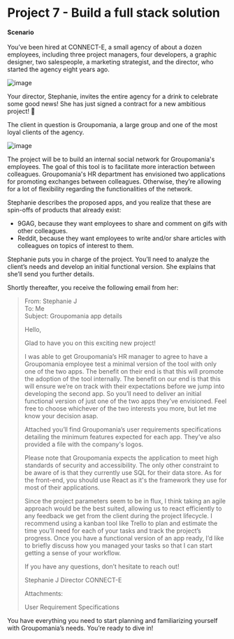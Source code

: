<h1>Project 7 - Build a full stack solution </h1>

<b>Scenario</b>
</br>
</br>
You’ve been hired at CONNECT-E, a small agency of about a dozen employees, including three project managers, four developers, a graphic designer, two salespeople, a marketing strategist, and the director, who started the agency eight years ago.

 

![image](https://github.com/ConnorTurnbull/project-7/assets/110614970/bb652131-7721-4865-afda-8224332e4f80)

Your director, Stephanie, invites the entire agency for a drink to celebrate some good news! She has just signed a contract for a new ambitious project! 🥂

The client in question is Groupomania, a large group and one of the most loyal clients of the agency.

![image](https://github.com/ConnorTurnbull/project-7/assets/110614970/400d5dad-0040-402a-b59e-691aba0eda4c)

The project will be to build an internal social network for Groupomania's employees. The goal of this tool is to facilitate more interaction between colleagues. Groupomania's HR department has envisioned two applications for promoting exchanges between colleagues. Otherwise, they’re allowing for a lot of flexibility regarding the functionalities of the network.

Stephanie describes the proposed apps, and you realize that these are spin-offs of products that already exist:

- 9GAG, because they want employees to share and comment on gifs with other colleagues.
- Reddit, because they want employees to write and/or share articles with colleagues on topics of interest to them.

Stephanie puts you in charge of the project. You’ll need to analyze the client’s needs and develop an initial functional version. She explains that she’ll send you further details.

Shortly thereafter, you receive the following email from her:


>From: Stephanie J</br>
To: Me</br>
Subject: Groupomania app details
>
>
>Hello,
>
>Glad to have you on this exciting new project! 
>
>I was able to get Groupomania’s HR manager to agree to have a Groupomania employee test a minimal version of the tool with only one of the two apps. The benefit on their end is that this will promote the adoption of the tool internally. The benefit on our end is that this will ensure we’re on track with their expectations before we jump into developing the second app. So you’ll need to deliver an initial functional version of just one of the two apps they’ve envisioned. Feel free to choose whichever of the two interests you more, but let me know your decision asap.
>
>Attached you’ll find Groupomania’s user requirements specifications detailing the minimum features expected for each app. They’ve also provided a file with the company's logos. 
>
>Please note that Groupomania expects the application to meet high standards of security and accessibility. The only other constraint to be aware of is that they currently use SQL for their data store. As for the front-end, you should use React as it's the framework they use for most of their applications.
>
>Since the project parameters seem to be in flux, I think taking an agile approach would be the best suited, allowing us to react efficiently to any feedback we get from the client during the project lifecycle. I recommend using a kanban tool like Trello to plan and estimate the time you’ll need for each of your tasks and track the project’s progress. Once you have a functional version of an app ready, I’d like to briefly discuss how you managed your tasks so that I can start getting a sense of your workflow.  
>
>If you have any questions, don’t hesitate to reach out!
>
>Stephanie J
Director
CONNECT-E
>
>Attachments:
>
>User Requirement Specifications

You have everything you need to start planning and familiarizing yourself with Groupomania’s needs. You’re ready to dive in!
